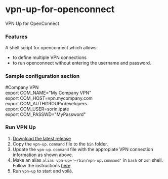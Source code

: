 # vpn-up-for-openconnect
VPN Up for OpenConnect

### Features ###

A shell script for openconnect which allows:</br>
- to define multiple VPN connections</br>
- to run openconnect without entering the username and password. 

### Sample configuration section ###

#Company VPN</br>
export COM_NAME="My Company VPN"</br>
export COM_HOST=vpn.mycompany.com</br>
export COM_AUTHGROUP=developers</br>
export COM_USER=sorin.ipate</br>
export COM_PASSWD="MyPassword"</br>

### Run VPN Up ###

1. [Download the latest release](https://github.com/sorinipate/vpn-up-for-openconnect/archive/refs/tags/v1.0-alpha.zip)
2. Copy the `vpn-up.command` file to the `bin` folder.
3. Update the `vpn-up.command` file with the appropiate VPN connection information as shown above.
4. Make an alias `alias vpn-up='~/bin/vpn-up.command'` in `bash` or `zsh` shell. Follow the instructions [here](https://wpbeaches.com/make-an-alias-in-bash-or-zsh-shell-in-macos-with-terminal/?__cf_chl_jschl_tk__=60015f4af93b104457efe3f2c7cd70de60ea05aa-1620807543-0-Ab8kPRiPbnWqJwPgGZ3k9zQ7t6ZrVnGiWZZGwLH1zmtS0Z2_I9_4k3484HAUDxe0WrYTgXZcYJg86SM895qayJYySOYhh0XdTBtOZwfa-KKLrgR-KJ9rvQmIas6UVdqHdedjUmCgljtFoxzGKguvu1TZ0NA_WAt8FrrfYo8aYhaXFXFVPkhvarI2mI1vWHc06ROepAwLTHfibEXn6VIiC02c0s3RD_5h_NsByw_6eWHESbqdUTnahAA-ls6lgQ7wY556EShckoVIvPGgnLWlYb4diIXOKntvTKMrPAtndHnB1oGY9RC8tZlfDlRrdnB4d6aaKgyp1uKgL77BPmmuRP9TDI3cnqGJoKc9_-Og5t5H2mOPjgo7La9F6Nja6Pn6jnyExLDsYvoASWdOG6mlYdP8IVQ9MXKJcoYphsdiZNuv4WxieW9GY7rPIdMQ0y2Rq9Rae04fi0JFl7GdQKEbC0uEY5umB5Bd9Dsc1aY6xb85)
5. Run `vpn-up` to start and voilà.
